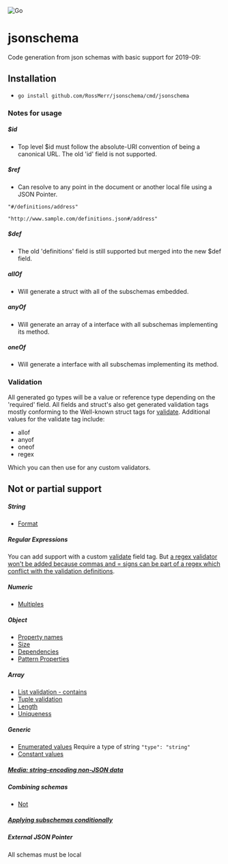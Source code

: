 ![Go](https://github.com/RossMerr/jsonschema/workflows/Go/badge.svg)

# jsonschema

Code generation from json schemas with basic support for 2019-09:


## Installation

* `go install github.com/RossMerr/jsonschema/cmd/jsonschema`


### Notes for usage

##### $id
  * Top level $id must follow the absolute-URI convention of being a canonical URL. The old 'id' field is not supported.
  
##### $ref 
  * Can resolve to any point in the document or another local file using a JSON Pointer.
  
  `"#/definitions/address"`
    
  
  `"http://www.sample.com/definitions.json#/address"`

##### $def
   * The old 'definitions' field is still supported but merged into the new $def field.
   
##### allOf
  * Will generate a struct with all of the subschemas embedded.
   
##### anyOf
  * Will generate an array of a interface with all subschemas implementing its method.
   
##### oneOf
  * Will generate a interface with all subschemas implementing its method.
  
### Validation

All generated go types will be a value or reference type depending on the 'required' field.
All fields and struct's also get generated validation tags mostly conforming to the Well-known struct tags for [validate](https://github.com/go-playground/validator).
Additional values for the validate tag include:
* allof
* anyof
* oneof
* regex

Which you can then use for any custom validators.

## Not or partial support

##### String
   
  * [Format](https://json-schema.org/understanding-json-schema/reference/string.html#format)
  
##### Regular Expressions

You can add support with a custom [validate](https://github.com/go-playground/validator) field tag. But
[a regex validator won't be added because commas and = signs can be part of a regex which conflict with the validation definitions](https://godoc.org/gopkg.in/go-playground/validator.v9#hdr-Alias_Validators_and_Tags).
      
##### Numeric

  * [Multiples](https://json-schema.org/understanding-json-schema/reference/numeric.html#multiples)
      
##### Object
 
  * [Property names](https://json-schema.org/understanding-json-schema/reference/object.html#property-names)
  * [Size](https://json-schema.org/understanding-json-schema/reference/object.html#size)
  * [Dependencies](https://json-schema.org/understanding-json-schema/reference/object.html#dependencies)
  * [Pattern Properties](https://json-schema.org/understanding-json-schema/reference/object.html#pattern-properties)
  
##### Array

  * [List validation - contains](https://json-schema.org/understanding-json-schema/reference/array.html#list-validation)
  * [Tuple validation](https://json-schema.org/understanding-json-schema/reference/array.html#tuple-validation)
  * [Length](https://json-schema.org/understanding-json-schema/reference/array.html#length)
  * [Uniqueness](https://json-schema.org/understanding-json-schema/reference/array.html#uniqueness)
  
##### Generic

  * [Enumerated values](https://json-schema.org/understanding-json-schema/reference/generic.html#enumerated-values)
  Require a type of string  `"type": "string"`
  * [Constant values](https://json-schema.org/understanding-json-schema/reference/generic.html#constant-values)
  
##### [Media: string-encoding non-JSON data](https://json-schema.org/understanding-json-schema/reference/non_json_data.html)
  
##### Combining schemas
  * [Not](https://json-schema.org/understanding-json-schema/reference/combining.html#not)  
 
##### [Applying subschemas conditionally](https://json-schema.org/understanding-json-schema/reference/conditionals.html) 

##### External JSON Pointer
All schemas must be local

 